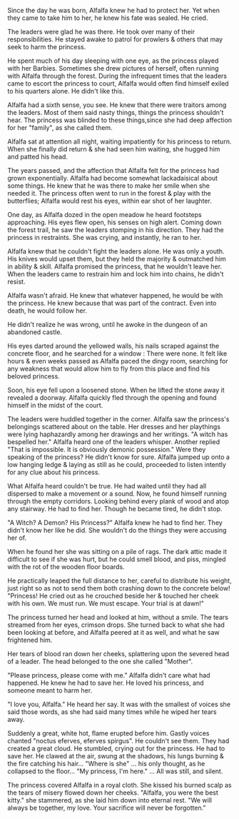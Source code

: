 Since the day he was born, Alfalfa knew he had to protect her.
Yet when they came to take him to her, he knew his fate was sealed. He cried. 


 The leaders were glad he was there. He took over many of their responsibilities. He stayed awake to patrol for prowlers & others that may seek to harm the princess. 


 He spent much of his day sleeping with one eye, as the princess played with her Barbies. Sometimes she drew pictures of herself, often running with Alfalfa through the forest.
 During the infrequent times that the leaders came to escort the princess to court, Alfalfa would often find himself exiled to his quarters alone. He didn't like this. 


  Alfalfa had a sixth sense, you see. He knew that there were traitors among the leaders. Most of them said nasty things, things the princess shouldn't hear. The princess was blinded to these things,since she had deep affection for her "family", as she called them. 


 Alfalfa sat at attention all night, waiting impatiently for his princess to return. When she finally did return & she had seen him waiting, she hugged him and patted his head. 


  The years passed, and the affection that Alfalfa felt for the princess had grown exponentially. Alfalfa had become somewhat lackadaisical about some things. He knew that he was there to make her smile when she needed it. The princess often went to run in the forest & play with the butterflies; Alfalfa would rest his eyes, within ear shot of her laughter.


  One day, as Alfalfa dozed in the open meadow he heard footsteps approaching. His eyes flew open, his senses on high alert. Coming down the forest trail, he saw the leaders stomping in his direction. They had the princess in restraints. She was crying, and instantly, he ran to her. 


  Alfalfa knew that he couldn't fight the leaders alone. He was only a youth. His knives would upset them, but they held the majority & outmatched him in ability & skill. Alfalfa promised the princess, that he wouldn't leave her. When the leaders came to restrain him and lock him into chains, he didn't resist. 


 Alfalfa wasn't afraid. He knew that whatever happened, he would be with the princess. He knew because that was part of the contract. Even into death, he would follow her.


  He didn't realize he was wrong, until he awoke in the dungeon of an abandoned castle.  


  His eyes darted around the yellowed walls, his nails scraped against the concrete floor, and he searched for a window : There were none. It felt like hours & even weeks passed as Alfalfa paced the dingy room, searching for any weakness that would allow him to fly from this place and find his beloved princess. 


  Soon, his eye fell upon a loosened stone. When he lifted the stone away it revealed a doorway. Alfalfa quickly fled through the opening and found himself in the midst of the court. 


 The leaders were huddled together in the corner. Alfalfa saw the princess's belongings scattered about on the table. Her dresses and her playthings were lying haphazardly among her drawings and her writings.
  "A witch has bespelled her." Alfalfa heard one of the leaders whisper. Another replied "That is impossible. It is obviously demonic possession." Were they speaking of the princess? 
 He didn't know for sure. Alfalfa jumped up onto a low hanging ledge & laying as still as he could, proceeded to listen intently for any clue about his princess.


 What Alfalfa heard couldn't be true. He had waited until they had all dispersed to make a movement or a sound. Now, he found himself running through the empty corridors. Looking behind every plank of wood and atop any stairway. He had to find her. Though he became tired, he didn't stop. 


  "A Witch? A Demon? His Princess?" Alfalfa knew he had to find her. They didn't know her like he did. She wouldn't do the things they were accusing her of.


 When he found her she was sitting on a pile of rags. The dark attic made it difficult to see if she was hurt, but he could smell blood, and piss, mingled with the rot of the wooden floor boards. 


 He practically leaped the full distance to her, careful to distribute his weight, just right so as not to send them both crashing down to the concrete below! "Princess! He cried out as he crouched beside her & touched her cheek with his own. We must run. We must escape. Your trial is at dawn!" 


 The princess turned her head and looked at him, without a smile. The tears streamed from her eyes, crimson drops. She turned back to what she had been looking at before, and Alfalfa peered at it as well, and what he saw frightened him.


  Her tears of blood ran down her cheeks, splattering  upon the severed head of a leader. The head  belonged to the one she called "Mother". 


 "Please princess, please come with me." Alfalfa didn't care what had happened. He knew he had to save her. He loved his princess, and someone meant to harm her. 


 "I love you, Alfalfa." He heard her say. It was with the smallest of voices she said those words, as she had said many times while he wiped her tears away. 


 Suddenly a great, white hot, flame erupted before him. Gastly voices chanted "noctus eferves, eferves spirgus".
 He couldn't see them. They had created a great cloud. He stumbled, crying out for the princess. He had to save her. He clawed at the air, swung at the shadows, his lungs burning & the fire catching his hair...  "Where is she" ... his only thought, as he collapsed to the floor... "My princess, I'm here." ... All was still, and silent.
 
 The princess covered Alfalfa in a royal cloth. She kissed his burned scalp as the tears of misery flowed down her cheeks. "Alfalfa, you were the best kitty." she stammered, as she laid him down into eternal rest. "We will always be together, my love. Your sacrifice will never be forgotten."